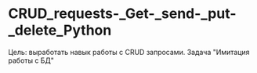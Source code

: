 # CRUD_requests-_Get-_send-_put-_delete_Python
Цель: выработать навык работы с CRUD запросами.  Задача "Имитация работы с БД"
